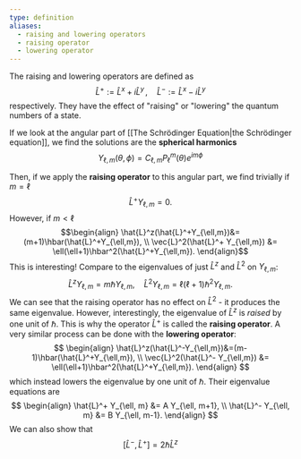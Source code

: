 ```yaml
---
type: definition
aliases:
  - raising and lowering operators
  - raising operator
  - lowering operator
---
```

The raising and lowering operators are defined as 
$$
\hat{L}^+ := \hat{L}^x + i\hat{L}^y \, , \quad \hat{L}^- := \hat{L}^x - i\hat{L}^y
$$
respectively. They have the effect of "raising" or "lowering" the quantum numbers of a state.

If we look at the angular part of [[The Schrödinger Equation|the Schrödinger equation]], we find the solutions are the **spherical harmonics**
$$
Y_{\ell, m} (\theta, \phi) = C_{\ell, m} P _{\ell}^m (\theta) e^{i m \phi}
$$

Then, if we apply the **raising operator** to this angular part, we find trivially if $m=\ell$
$$
\hat{L}^+ Y_{\ell, m} =0.
$$
However, if $m<\ell$
$$\begin{align}
\hat{L}^z(\hat{L}^+Y_{\ell,m})&=(m+1)\hbar(\hat{L}^+Y_{\ell,m}), \\
\vec{L}^2(\hat{L}^+ Y_{\ell,m}) &= \ell(\ell+1)\hbar^2(\hat{L}^+Y_{\ell,m}).
\end{align}$$
This is interesting! Compare to the eigenvalues of just $\hat{L}^z$ and $\hat{L}^2$ on $Y_{\ell, m}$:
$$
\hat{L}^z Y_{\ell, m} = m \hbar Y_{\ell, m}, \quad \hat{L}^2 Y_{\ell, m} = \ell(\ell+1) \hbar^2 Y_{\ell, m}.
$$
We can see that the raising operator has no effect on $\hat{L}^2$ - it produces the same eigenvalue. However, interestingly, the eigenvalue of $\hat{L}^z$ is *raised* by one unit of $\hbar$. This is why the operator $\hat{L}^+$ is called the **raising operator**. A very similar process can be done with the **lowering operator**:
$$
\begin{align}
\hat{L}^z(\hat{L}^-Y_{\ell,m})&=(m-1)\hbar(\hat{L}^+Y_{\ell,m}), \\
\vec{L}^2(\hat{L}^- Y_{\ell,m}) &= \ell(\ell+1)\hbar^2(\hat{L}^+Y_{\ell,m}).
\end{align}
$$
which instead lowers the eigenvalue by one unit of $\hbar$. Their eigenvalue equations are 
$$
\begin{align}
\hat{L}^+ Y_{\ell, m} &= A Y_{\ell, m+1}, \\
\hat{L}^- Y_{\ell, m} &= B Y_{\ell, m-1}.
\end{align}
$$
We can also show that 
$$
[\hat{L}^-, \hat{L}^+] = 2\hbar \hat{L}^z
$$
